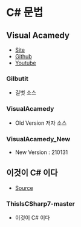# C# 문법
## Visual Acamedy
- [Site](http://dotnetkorea.com/)
- [Github](https://github.com/VisualAcademy/DotNet)
- [Youtube](https://www.youtube.com/c/VisualAcademy/playlists)
### Gilbutit
- 길벗 소스  
### VisualAcamedy
- Old Version 저자 소스  
### VisualAcamedy_New
- New Version : 210131  
## 이것이 C# 이다
- [Source](https://www.youtube.com/playlist?list=PLVsNizTWUw7H1861aUZjGVEPaKqp6WMim)
### ThisIsCSharp7-master
- 이것이 C# 이다